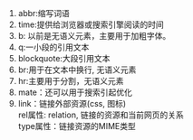 1. abbr:缩写词语
2. time:提供给浏览器或搜索引擎阅读的时间
3. b: 以前是无语义元素，主要用于加粗字体。
4. q:一小段的引用文本
5. blockquote:大段引用文本
6. br:用于在文本中换行, 无语义元素
7. hr:主要用于分割，无语义元素
8. mate：还可以用于搜索引起优化
9. link：链接外部资源(css, 图标)  
 rel属性: relation, 链接的资源和当前网页的关系  
 type属性：链接资源的MIME类型